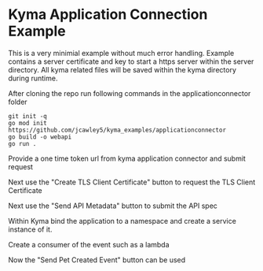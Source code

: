 # Kyma Application Connection Example

This is a very minimial example without much error handling.  Example contains a server certificate and key to start a https server within the server directory.  All kyma related files will be saved within the kyma directory during runtime.

After cloning the repo run following commands in the applicationconnector folder

    git init -q
    go mod init https://github.com/jcawley5/kyma_examples/applicationconnector
    go build -o webapi
    go run .

Provide a one time token url from kyma application connector and submit request

Next use the "Create TLS Client Certificate" button to request the TLS Client Certificate

Next use the "Send API Metadata" button to submit the API spec

Within Kyma bind the application to a namespace and create a service instance of it.

Create a consumer of the event such as a lambda

Now the "Send Pet Created Event" button can be used
